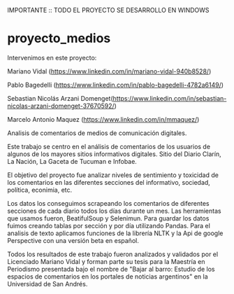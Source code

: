 IMPORTANTE :: TODO EL PROYECTO SE DESARROLLO EN WINDOWS

# proyecto_medios 

Intervenimos en este proyecto:

Mariano Vidal (https://www.linkedin.com/in/mariano-vidal-940b8528/)

Pablo Bagedelli (https://www.linkedin.com/in/pablo-bagedelli-4782a6149/)

Sebastian Nicolás Arzani Domenget(https://www.linkedin.com/in/sebastian-nicolas-arzani-domenget-37670592/)

Marcelo Antonio Maquez (https://www.linkedin.com/in/mmaquez/)

Analisis de comentarios de medios de comunicación digitales.

Este trabajo se centro en el análisis de comentarios de los usuarios de algunos de los mayores sitios informativos digitales.
Sitio del Diario Clarín, La Nación, La Gaceta de Tucuman e Infobae.

El objetivo del proyecto fue analizar niveles de sentimiento y toxicidad de los comentarios en las diferentes secciones del informativo, sociedad, política, econimia, etc.

Los datos los conseguimos scrapeando los comentarios de diferentes secciones de cada diario todos los días durante un mes. Las herramientas que usamos fueron, BeatifulSoup y Selenimun.
Para guardar los datos fuimos creando tablas por sección y por día utilizando Pandas.
Para el analisis de texto aplicamos funciones de la librería NLTK y la Api de google Perspective con una versión beta en español.

Todos los resultados de este trabajo fueron analizados y validados por el Licenciado Mariano Vidal y forman parte su tesis para la Maestría en Periodismo presentada bajo el nombre de "Bajar al barro: Estudio de los espacios de comentarios en los portales de noticias argentinos" en la Universidad de San Andrés.

